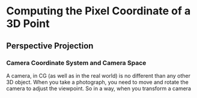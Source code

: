 # Computing the Pixel Coordinate of a 3D Point 
## Perspective Projection
### Camera Coordinate System and Camera Space
A camera, in CG (as well as in the real world) is no different than any other 3D object. When you take a photograph, you need to move and rotate the camera to adjust the viewpoint. So in a way, when you transform a camera 

